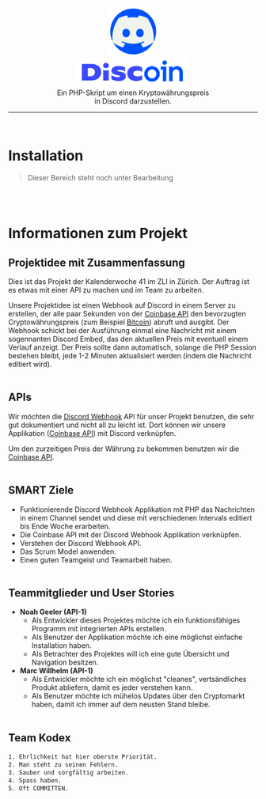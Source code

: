 <p align="center">
    <img src="media/logo.png" height="100px"></img><br>
    <img src="media/logo-font.png" height="60px"></img><br>
    Ein PHP-Skript um einen Kryptowährungspreis<br>
    in Discord darzustellen.
</p>

--------------------------
<br>

# Installation
> Dieser Bereich steht noch unter Bearbeitung

<br>
<br>

# Informationen zum Projekt
## Projektidee mit Zusammenfassung

Dies ist das Projekt der Kalenderwoche 41 im ZLI in Zürich. Der Auftrag ist es etwas mit einer API zu machen und im Team zu arbeiten.

Unsere Projektidee ist einen Webhook auf Discord in einem Server zu erstellen, der alle paar Sekunden von der [Coinbase API] den bevorzugten Cryptowährungspreis (zum Beispiel [Bitcoin]) abruft und ausgibt. Der Webhook schickt bei der Ausführung einmal eine Nachricht mit einem sogennanten Discord Embed, das den aktuellen Preis mit eventuell einem Verlauf anzeigt. Der Preis sollte dann automatisch, solange die PHP Session bestehen bleibt, jede 1-2 Minuten aktualisiert werden (indem die Nachricht editiert wird).<br/><br/>


## APIs

Wir möchten die [Discord Webhook] API für unser Projekt benutzen, die sehr gut dokumentiert und nicht all zu leicht ist. Dort können wir unsere Applikation ([Coinbase API]) mit Discord verknüpfen.

Um den zurzeitigen Preis der Währung zu bekommen benutzen wir die [Coinbase API].<br/><br/>

## SMART Ziele
- Funktionierende Discord Webhook Applikation mit PHP das Nachrichten in einem Channel sendet und diese mit verschiedenen Intervals editiert bis Ende Woche erarbeiten.
- Die Coinbase API mit der Discord Webhook Applikation verknüpfen.
- Verstehen der Discord Webhook API.
- Das Scrum Model anwenden.
- Einen guten Teamgeist und Teamarbeit haben.
<br/><br/>

## Teammitglieder und User Stories

- <strong>Noah Geeler (API-1)</strong>
    - Als Entwickler dieses Projektes möchte ich ein funktionsfähiges Programm mit integrierten APIs erstellen.
    - Als Benutzer der Applikation möchte ich eine möglichst einfache Installation haben.
    - Als Betrachter des Projektes will ich eine gute Übersicht und Navigation besitzen.
- <strong>Marc Willhelm (API-1)</strong>
    - Als Entwickler möchte ich ein möglichst "cleanes", vertsändliches Produkt abliefern, damit es jeder verstehen kann.
    - Als Benutzer möchte ich mühelos Updates über den Cryptomarkt haben, damit ich immer auf dem neusten Stand bleibe.
<br/><br/>

## Team Kodex
    1. Ehrlichkeit hat hier oberste Priorität.
    2. Man steht zu seinen Fehlern.
    3. Sauber und sorgfältig arbeiten.
    4. Spass haben.
    5. Oft COMMITTEN.

[Coinbase API]: https://developers.coinbase.com/
[Discord Webhook]: https://discord.com/developers/docs/resources/webhook
[Bitcoin]: https://www.google.com/search?q=bitcoin&rlz=1C1YTUH_enCH962CH963&oq=bitcoin+&aqs=chrome.0.69i59l4j0i131i433i512l2j69i61l2.2181j1j7&sourceid=chrome&ie=UTF-8
